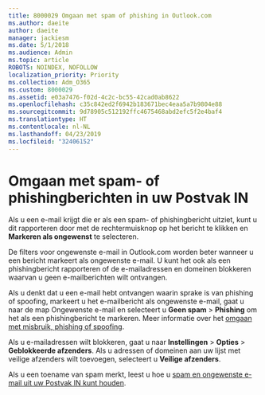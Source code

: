 ```yaml
---
title: 8000029 Omgaan met spam of phishing in Outlook.com
ms.author: daeite
author: daeite
manager: jackiesm
ms.date: 5/1/2018
ms.audience: Admin
ms.topic: article
ROBOTS: NOINDEX, NOFOLLOW
localization_priority: Priority
ms.collection: Adm_O365
ms.custom: 8000029
ms.assetid: e03a7476-f02d-4c2c-bc55-42cad0ab8622
ms.openlocfilehash: c35c842ed2f6942b183671bec4eaa5a7b9804e88
ms.sourcegitcommit: 9d78905c512192ffc4675468abd2efc5f2e4baf4
ms.translationtype: HT
ms.contentlocale: nl-NL
ms.lasthandoff: 04/23/2019
ms.locfileid: "32406152"
---
```

# <a name="deal-with-spam-or-phishing-scams-in-your-inbox"></a>Omgaan met spam- of phishingberichten in uw Postvak IN

Als u een e-mail krijgt die er als een spam- of phishingbericht uitziet, kunt u dit rapporteren door met de rechtermuisknop op het bericht te klikken en **Markeren als ongewenst** te selecteren. 
  
De filters voor ongewenste e-mail in Outlook.com worden beter wanneer u een bericht markeert als ongewenste e-mail. U kunt het ook als een phishingbericht rapporteren of de e-mailadressen en domeinen blokkeren waarvan u geen e-mailberichten wilt ontvangen.
  
Als u denkt dat u een e-mail hebt ontvangen waarin sprake is van phishing of spoofing, markeert u het e-mailbericht als ongewenste e-mail, gaat u naar de map Ongewenste e-mail en selecteert u **Geen spam** \> **Phishing** om het als een phishingbericht te markeren. Meer informatie over het [omgaan met misbruik, phishing of spoofing](https://go.microsoft.com/fwlink/p/?linkid=873139).
  
Als u e-mailadressen wilt blokkeren, gaat u naar **Instellingen** \> **Opties** \> **Geblokkeerde afzenders**. Als u adressen of domeinen aan uw lijst met veilige afzenders wilt toevoegen, selecteert u **Veilige afzenders**. 
  
Als u een toename van spam merkt, leest u hoe u [spam en ongewenste e-mail uit uw Postvak IN kunt houden](https://go.microsoft.com/fwlink/p/?linkid=873140).
  

